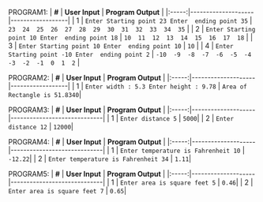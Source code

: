 PROGRAM1:
| **#** | **User Input** | **Program Output** |
|:-----:|--------------------|------------------|
|   1   | `Enter Starting point 23 Enter  ending point 35`  | `23  24  25  26  27  28  29  30  31  32  33  34  35` |
|   2   | `Enter Starting point 10 Enter  ending point 18`  | `10  11  12  13  14  15  16  17  18` |
|   3   | `Enter Starting point 10 Enter  ending point 10`  | `10` |
|   4   | `Enter Starting point -10 Enter  ending point 2`  | `-10  -9  -8  -7  -6  -5  -4  -3  -2  -1  0  1  2` |

PROGRAM2:
| **#** | **User Input** | **Program Output** |
|:-----:|--------------------|------------------|
|   1   | `Enter width : 5.3 Enter height : 9.78` | `Area of Rectangle is 51.8340`|
     

PROGRAM3:
| **#** | **User Input** | **Program Output** |
|:-----:|--------------------|-----------------------------|
|   1   | `Enter distance 5`   | `5000`|
|   2   | `Enter distance 12`   | `12000`|


PROGRAM4:
| **#** | **User Input** | **Program Output** |
|:-----:|--------------------|-----------------------------|
|   1   | `Enter temperature is Fahrenheit 10`   | `-12.22`|
|   2   | `Enter temperature is Fahrenheit 34`   | `1.11`|

PROGRAM5:
| **#** | **User Input** | **Program Output** |
|:-----:|--------------------|-----------------------------|
|   1   | `Enter area is square feet 5`   | `0.46`|
|   2   | `Enter area is square feet 7`   | `0.65`|




